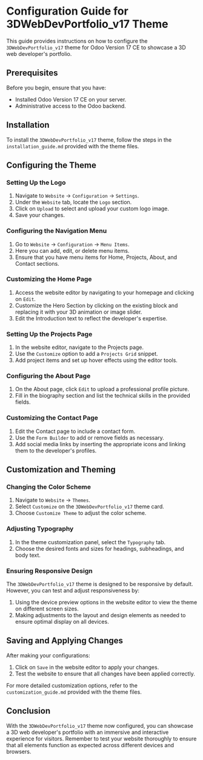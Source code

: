 # Configuration Guide for 3DWebDevPortfolio_v17 Theme

This guide provides instructions on how to configure the `3DWebDevPortfolio_v17` theme for Odoo Version 17 CE to showcase a 3D web developer's portfolio.

## Prerequisites

Before you begin, ensure that you have:

- Installed Odoo Version 17 CE on your server.
- Administrative access to the Odoo backend.

## Installation

To install the `3DWebDevPortfolio_v17` theme, follow the steps in the `installation_guide.md` provided with the theme files.

## Configuring the Theme

### Setting Up the Logo

1. Navigate to `Website` -> `Configuration` -> `Settings`.
2. Under the `Website` tab, locate the `Logo` section.
3. Click on `Upload` to select and upload your custom logo image.
4. Save your changes.

### Configuring the Navigation Menu

1. Go to `Website` -> `Configuration` -> `Menu Items`.
2. Here you can add, edit, or delete menu items.
3. Ensure that you have menu items for Home, Projects, About, and Contact sections.

### Customizing the Home Page

1. Access the website editor by navigating to your homepage and clicking on `Edit`.
2. Customize the Hero Section by clicking on the existing block and replacing it with your 3D animation or image slider.
3. Edit the Introduction text to reflect the developer's expertise.

### Setting Up the Projects Page

1. In the website editor, navigate to the Projects page.
2. Use the `Customize` option to add a `Projects Grid` snippet.
3. Add project items and set up hover effects using the editor tools.

### Configuring the About Page

1. On the About page, click `Edit` to upload a professional profile picture.
2. Fill in the biography section and list the technical skills in the provided fields.

### Customizing the Contact Page

1. Edit the Contact page to include a contact form.
2. Use the `Form Builder` to add or remove fields as necessary.
3. Add social media links by inserting the appropriate icons and linking them to the developer's profiles.

## Customization and Theming

### Changing the Color Scheme

1. Navigate to `Website` -> `Themes`.
2. Select `Customize` on the `3DWebDevPortfolio_v17` theme card.
3. Choose `Customize Theme` to adjust the color scheme.

### Adjusting Typography

1. In the theme customization panel, select the `Typography` tab.
2. Choose the desired fonts and sizes for headings, subheadings, and body text.

### Ensuring Responsive Design

The `3DWebDevPortfolio_v17` theme is designed to be responsive by default. However, you can test and adjust responsiveness by:

1. Using the device preview options in the website editor to view the theme on different screen sizes.
2. Making adjustments to the layout and design elements as needed to ensure optimal display on all devices.

## Saving and Applying Changes

After making your configurations:

1. Click on `Save` in the website editor to apply your changes.
2. Test the website to ensure that all changes have been applied correctly.

For more detailed customization options, refer to the `customization_guide.md` provided with the theme files.

## Conclusion

With the `3DWebDevPortfolio_v17` theme now configured, you can showcase a 3D web developer's portfolio with an immersive and interactive experience for visitors. Remember to test your website thoroughly to ensure that all elements function as expected across different devices and browsers.